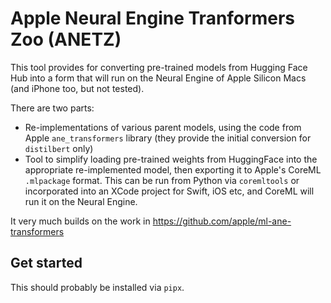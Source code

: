 # Apple Neural Engine Tranformers Zoo (ANETZ)
This tool provides for converting pre-trained models from Hugging Face Hub into a form that will run on the Neural Engine of Apple Silicon Macs (and iPhone too, but not tested).

There are two parts:
- Re-implementations of various parent models, using the code from Apple `ane_transformers` library (they provide the initial conversion for `distilbert` only)
- Tool to simplify loading pre-trained weights from HuggingFace into the appropriate re-implemented model, then exporting it to Apple's CoreML `.mlpackage` format. This can be run from Python via `coremltools` or incorporated into an XCode project for Swift, iOS etc, and CoreML will run it on the Neural Engine.

It very much builds on the work in https://github.com/apple/ml-ane-transformers

## Get started

This should probably be installed via `pipx`.

